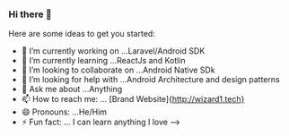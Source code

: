 ### Hi there 👋



Here are some ideas to get you started:

- 🔭 I’m currently working on ...Laravel/Android SDK
- 🌱 I’m currently learning ...ReactJs and Kotlin
- 👯 I’m looking to collaborate on ...Android Native SDk
- 🤔 I’m looking for help with ...Android Architecture and design patterns
- 💬 Ask me about ...Anything
- 📫 How to reach me: ... [Brand Website]{http://wizard1.tech}
- 😄 Pronouns: ...He/Him
- ⚡ Fun fact: ... I can learn anything I love
-->
